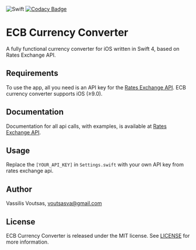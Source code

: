 ![Swift](https://img.shields.io/badge/Swift-4.2-brightgreen.svg)
[![Codacy Badge](https://api.codacy.com/project/badge/Grade/73d0083700bd4157b2d225d6441598eb)](https://www.codacy.com/app/voutsasva/RatesExchangeApi_iOS?utm_source=github.com&amp;utm_medium=referral&amp;utm_content=voutsasva/RatesExchangeApi_iOS&amp;utm_campaign=Badge_Grade)

# ECB Currency Converter
A fully functional currency converter for iOS written in Swift 4, based on Rates Exchange API.

## Requirements
To use the app, all you need is an API key for the [Rates Exchange API](https://ratesexchange.eu/). ECB currency converter supports iOS (≥9.0).

## Documentation
Documentation for all api calls, with examples, is available at [Rates Exchange API](https://ratesexchange.eu/Docs).

## Usage
Replace the `[YOUR_API_KEY]` in `Settings.swift` with your own API key from rates exchange api.

## Author
Vassilis Voutsas, voutsasva@gmail.com

## License
ECB Currency Converter is released under the MIT license. See [LICENSE](https://github.com/voutsasva/RatesExchangeApi_iOS/blob/master/LICENSE) for more information.
